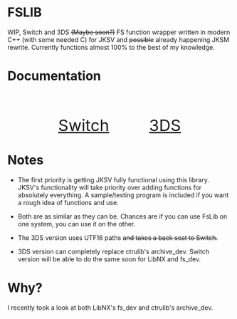 <!-- I hope this works when I push this. I don't remember HTML/CSS too well and it's kinda boring now compared to C/C++ -->
# FSLIB
WIP, Switch and 3DS ~~(Maybe soon?)~~ FS function wrapper written in modern C++ (with some needed C) for JKSV and ~~possible~~ already happening JKSM rewrite. Currently functions almost 100% to the best of my knowledge.

# Documentation
<br>
<p style="text-align:center; font-size: 36px"><a href="https://J-D-K.github.io/FsLib/Switch/">Switch</a>&ensp;&ensp;&ensp;&ensp;&ensp;<a href="https://J-D-K.github.io/FsLib/3DS/">3DS </a></p>

# Notes
* The first priority is getting JKSV fully functional using this library. JKSV's functionality will take priority over adding functions for absolutely everything. A sample/testing program is included if you want a rough idea of functions and use.

* Both are as similar as they can be. Chances are if you can use FsLib on one system, you can use it on the other.

* The 3DS version uses UTF16 paths ~~and takes a back seat to Switch.~~
* 3DS version can completely replace ctrulib's archive_dev. Switch version will be able to do the same soon for LibNX and fs_dev.
# Why?
I recently took a look at both LibNX's fs_dev and ctrulib's archive_dev.
